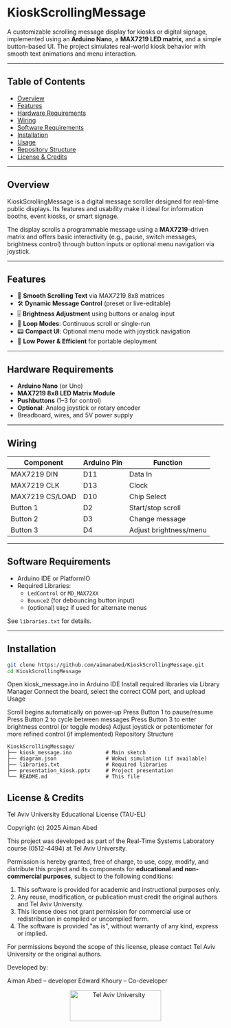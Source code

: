 # KioskScrollingMessage

A customizable scrolling message display for kiosks or digital signage, implemented using an **Arduino Nano**, a **MAX7219 LED matrix**, and a simple button-based UI. The project simulates real-world kiosk behavior with smooth text animations and menu interaction.

---

## Table of Contents

* [Overview](#overview)
* [Features](#features)
* [Hardware Requirements](#hardware-requirements)
* [Wiring](#wiring)
* [Software Requirements](#software-requirements)
* [Installation](#installation)
* [Usage](#usage)
* [Repository Structure](#repository-structure)
* [License & Credits](#license--credits)

---

## Overview

KioskScrollingMessage is a digital message scroller designed for real-time public displays. Its features and usability make it ideal for information booths, event kiosks, or smart signage.

The display scrolls a programmable message using a **MAX7219**-driven matrix and offers basic interactivity (e.g., pause, switch messages, brightness control) through button inputs or optional menu navigation via joystick.

---

## Features

* 🧾 **Smooth Scrolling Text** via MAX7219 8x8 matrices
* 🛠️ **Dynamic Message Control** (preset or live-editable)
* 🎚️ **Brightness Adjustment** using buttons or analog input
* 🔁 **Loop Modes**: Continuous scroll or single-run
* 📟 **Compact UI**: Optional menu mode with joystick navigation
* 🔋 **Low Power & Efficient** for portable deployment

---

## Hardware Requirements

* **Arduino Nano** (or Uno)
* **MAX7219 8x8 LED Matrix Module**
* **Pushbuttons** (1–3 for control)
* **Optional**: Analog joystick or rotary encoder
* Breadboard, wires, and 5V power supply

---

## Wiring

| Component        | Arduino Pin | Function              |
|------------------|-------------|------------------------|
| MAX7219 DIN      | D11         | Data In                |
| MAX7219 CLK      | D13         | Clock                  |
| MAX7219 CS/LOAD  | D10         | Chip Select            |
| Button 1         | D2          | Start/stop scroll      |
| Button 2         | D3          | Change message         |
| Button 3         | D4          | Adjust brightness/menu |

---

## Software Requirements

* Arduino IDE or PlatformIO
* Required Libraries:
  - `LedControl` or `MD_MAX72XX`
  - `Bounce2` (for debouncing button input)
  - (optional) `U8g2` if used for alternate menus

See `libraries.txt` for details.

---

## Installation

```bash
git clone https://github.com/aimanabed/KioskScrollingMessage.git
cd KioskScrollingMessage
```
Open kiosk_message.ino in Arduino IDE
Install required libraries via Library Manager
Connect the board, select the correct COM port, and upload
Usage

Scroll begins automatically on power-up
Press Button 1 to pause/resume
Press Button 2 to cycle between messages
Press Button 3 to enter brightness control (or toggle modes)
Adjust joystick or potentiometer for more refined control (if implemented)
Repository Structure
```
KioskScrollingMessage/
├── kiosk_message.ino           # Main sketch
├── diagram.json                # Wokwi simulation (if available)
├── libraries.txt               # Required libraries
├── presentation_kiosk.pptx     # Project presentation
└── README.md                   # This file
```
## License & Credits

Tel Aviv University Educational License (TAU-EL)

Copyright (c) 2025 Aiman Abed

This project was developed as part of the Real-Time Systems Laboratory course (0512-4494) at Tel Aviv University.

Permission is hereby granted, free of charge, to use, copy, modify, and distribute this project and its components for **educational and non-commercial purposes**, subject to the following conditions:

1. This software is provided for academic and instructional purposes only.
2. Any reuse, modification, or publication must credit the original authors and Tel Aviv University.
3. This license does not grant permission for commercial use or redistribution in compiled or uncompiled form.
4. The software is provided "as is", without warranty of any kind, express or implied.

For permissions beyond the scope of this license, please contact Tel Aviv University or the original authors.

Developed by:

Aiman Abed – developer
Edward Khoury – Co-developer

<p align="center">
  <img src="https://en-engineering.tau.ac.il/sites/engineering-english.tau.ac.il/files/TAU_facultot_logos-01-handasa_0.png" alt="Tel Aviv University" height="72" width="212">
</p>
